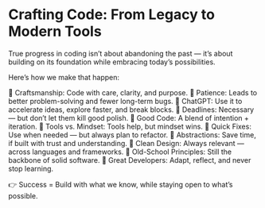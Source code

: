# Crafting Code: From Legacy to Modern Tools

True progress in coding isn’t about abandoning the past — it’s about building on its foundation while embracing today’s possibilities.

Here’s how we make that happen:

🔹 Craftsmanship: Code with care, clarity, and purpose.
🔹 Patience: Leads to better problem-solving and fewer long-term bugs.
🔹 ChatGPT: Use it to accelerate ideas, explore faster, and break blocks.
🔹 Deadlines: Necessary — but don’t let them kill good polish.
🔹 Good Code: A blend of intention + iteration.
🔹 Tools vs. Mindset: Tools help, but mindset wins.
🔹 Quick Fixes: Use when needed — but always plan to refactor.
🔹 Abstractions: Save time, if built with trust and understanding.
🔹 Clean Design: Always relevant — across languages and frameworks.
🔹 Old-School Principles: Still the backbone of solid software.
🔹 Great Developers: Adapt, reflect, and never stop learning.

👉 Success = Build with what we know, while staying open to what’s possible.